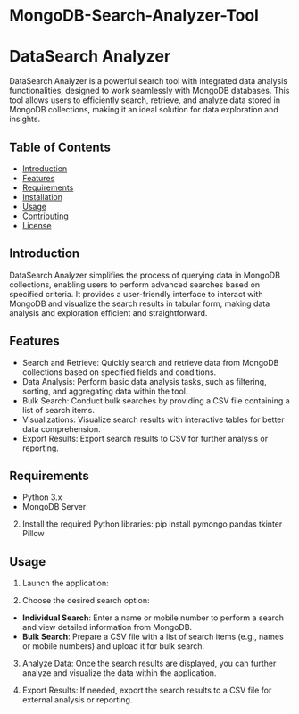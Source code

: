 # MongoDB-Search-Analyzer-Tool

# DataSearch Analyzer

DataSearch Analyzer is a powerful search tool with integrated data analysis functionalities, designed to work seamlessly with MongoDB databases. This tool allows users to efficiently search, retrieve, and analyze data stored in MongoDB collections, making it an ideal solution for data exploration and insights.

## Table of Contents

- [Introduction](#introduction)
- [Features](#features)
- [Requirements](#requirements)
- [Installation](#installation)
- [Usage](#usage)
- [Contributing](#contributing)
- [License](#license)

## Introduction

DataSearch Analyzer simplifies the process of querying data in MongoDB collections, enabling users to perform advanced searches based on specified criteria. It provides a user-friendly interface to interact with MongoDB and visualize the search results in tabular form, making data analysis and exploration efficient and straightforward.

## Features

- Search and Retrieve: Quickly search and retrieve data from MongoDB collections based on specified fields and conditions.
- Data Analysis: Perform basic data analysis tasks, such as filtering, sorting, and aggregating data within the tool.
- Bulk Search: Conduct bulk searches by providing a CSV file containing a list of search items.
- Visualizations: Visualize search results with interactive tables for better data comprehension.
- Export Results: Export search results to CSV for further analysis or reporting.

## Requirements

- Python 3.x
- MongoDB Server

2. Install the required Python libraries:
pip install pymongo pandas tkinter Pillow

## Usage

1. Launch the application:


2. Choose the desired search option:
- **Individual Search**: Enter a name or mobile number to perform a search and view detailed information from MongoDB.
- **Bulk Search**: Prepare a CSV file with a list of search items (e.g., names or mobile numbers) and upload it for bulk search.

3. Analyze Data: Once the search results are displayed, you can further analyze and visualize the data within the application.

4. Export Results: If needed, export the search results to a CSV file for external analysis or reporting.

